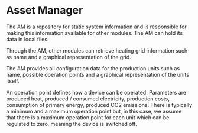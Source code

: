 # Asset Manager

The AM is a repository for static system information and is responsible for making this
information available for other modules. The AM can hold its data in local files.

Through the AM, other modules can retrieve heating grid information such as name
and a graphical representation of the grid.

The AM provides all configuration data for the production units such as name, possible
operation points and a graphical representation of the units itself.

An operation point defines how a device can be operated. Parameters are produced
heat, produced / consumed electricity, production costs, consumption of primary
energy, produced CO2 emissions. There is typically a minimum and a maximum
operation point but, in this case, we assume that there is a maximum operation point
for each unit which can be regulated to zero, meaning the device is switched off.
